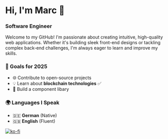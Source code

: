 # Hi, I'm Marc 👋  
### Software Engineer

Welcome to my GitHub! I'm passionate about creating intuitive, high-quality web applications. Whether it's building sleek front-end designs or tackling complex back-end challenges, I'm always eager to learn and improve my skills.  

### 🎯 Goals for 2025  
- 🌐 Contribute to open-source projects  
- 💡 Learn about **blockchain technologies** ✅
- 💪 Build a component libary

### 🌍 Languages I Speak  
- 🇩🇪 **German** (Native)  
- 🇬🇧 **English** (Fluent)

[![ko-fi](https://ko-fi.com/img/githubbutton_sm.svg)](https://ko-fi.com/X7X51AOINQ)
